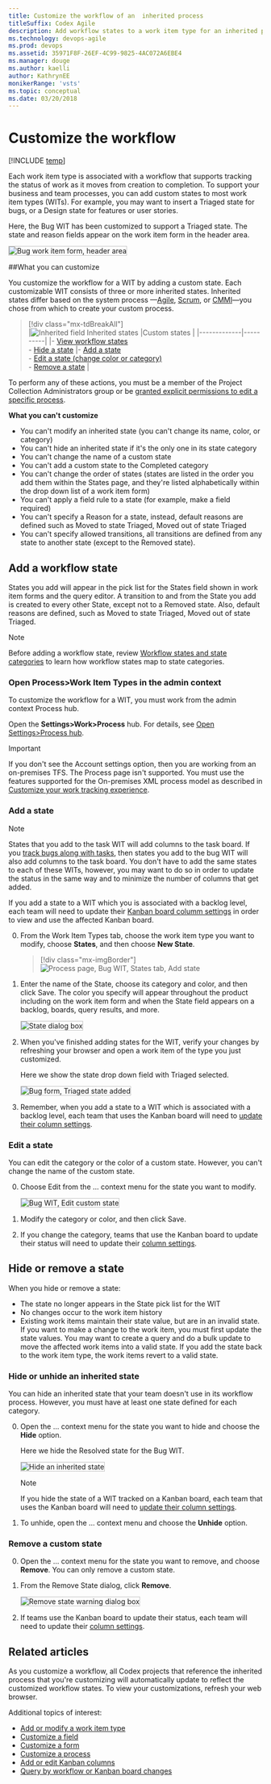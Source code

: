 ```yaml
---
title: Customize the workflow of an  inherited process
titleSuffix: Codex Agile
description: Add workflow states to a work item type for an inherited process for a Codex project
ms.technology: devops-agile
ms.prod: devops
ms.assetid: 35971F8F-26EF-4C99-9825-4AC072A6EBE4  
ms.manager: douge
ms.author: kaelliauthor: KathrynEE
monikerRange: 'vsts'
ms.topic: conceptual
ms.date: 03/20/2018
---
```


# Customize the workflow 

[!INCLUDE [temp](../../_shared/codex-agile.md)]


Each work item type is associated with a workflow that supports tracking the status of work as it moves from creation to completion. To support your business and team processes, you can add custom states to most work item types (WITs). For example, you may want to insert a Triaged state for bugs, or a Design state for features or user stories. 

Here, the Bug WIT has been customized to support a Triaged state. The state and reason fields appear on the work item form in the header area.

<img src="_img/process/cust-workflow-form-triage-header.png" alt="Bug work item form, header area" style="border: 1px solid #C3C3C3;" /> 

##What you can customize   

You customize the workflow for a WIT by adding a custom state. Each customizable WIT consists of three or more inherited states. Inherited states differ based on the system process &mdash;[Agile](../../work/work-items/guidance/agile-process.md), [Scrum](../../work/work-items/guidance/scrum-process.md), or [CMMI](../../work/work-items/guidance/cmmi-process.md)&mdash;you chose from which to create your custom process. 

> [!div class="mx-tdBreakAll"]  
> |![Inherited field](_img/process/inherited-icon.png) Inherited states |Custom states |
> |-------------|----------|
> |- [View workflow states](#hide-state)<br/>- [Hide a state](#hide-state) |- [Add a state](#add-states)<br/>- [Edit a state (change color or category)](#edit-state)<br/>- [Remove a state](customize-process-workflow.md#remove-state) |  

To perform any of these actions, you must be a member of the Project Collection Administrators group or be [granted explicit permissions to edit a specific process](../../security/set-permissions-access-work-tracking.md#process-permissions).  

**What you can't customize**  
- You can't modify an inherited state (you can't change its name, color, or category)
- You can't hide an inherited state if it's the only one in its state category    
- You can't change the name of a custom state 
- You can't add a custom state to the Completed category
- You can't change the order of states (states are listed in the order you add them within the States page, and they're listed  alphabetically within the drop down list of a work item form)  
- You can't apply a field rule to a state (for example, make a field required)
- You can't specify a Reason for a state, instead, default reasons are defined such as Moved to state Triaged, Moved out of state Triaged 
- You can't specify allowed transitions, all transitions are defined from any state to another state (except to the Removed state).  


<a id="states">  </a>
## Add a workflow state   

States you add will appear in the pick list for the States field shown in work item forms and the query editor. A transition to and from the State you add is created to every other State, except not to a Removed state. Also, default reasons are defined, such as Moved to state Triaged, Moved out of state Triaged.

> [!NOTE]    
>Before adding a workflow state, review [Workflow states and state categories](../../work/customize/workflow-and-state-categories.md) to learn how workflow states map to state categories. 

<a id="open-process-wit">  </a>
### Open Process>Work Item Types in the admin context

To customize the workflow for a WIT, you must work from the admin context Process hub. 

Open the **Settings>Work>Process** hub. For details, see [Open Settings>Process hub](add-custom-wit.md#open-process-wit).

> [!IMPORTANT]  
>If you don't see the Account settings option, then you are working from an on-premises TFS. The Process page isn't supported. You must use the features supported for the On-premises XML process model as described in [Customize your work tracking experience](../../work/customize/customize-work.md).
	
<a id="add-states"></a>
### Add a state 

> [!NOTE]    
> States that you add to the task WIT will add columns to the task board. If you [track bugs along with tasks](../../work/customize/show-bugs-on-backlog.md), then states you add to the bug WIT will also add columns to the task board. You don't have to add the same states to each of these WITs, however, you may want to do so in order to  update the status in the same way and to minimize the number of columns that get added.  
>
> If you add a state to a WIT which you is associated with a backlog level, each team will need to update their [Kanban board columm settings](../../work/kanban/add-columns.md) in order to view and use the affected Kanban board.  

0. From the Work Item Types tab, choose the work item type you want to modify, choose **States**, and then choose **New State**.    

	> [!div class="mx-imgBorder"]  
	> ![Process page, Bug WIT, States tab, Add state](_img/process/cpworkflow-add-state.png) 

0. Enter the name of the State, choose its category and color, and then click Save. The color you specify will appear throughout the product including on the work item form and when the State field appears on a backlog, boards, query results, and more.  

	<img src="_img/process/cpw-new-state-triaged.png" alt="State dialog box" style="border: 1px solid #C3C3C3;" />  
	
0. When you've finished adding states for the WIT, verify your changes by refreshing your browser and open a work item of the type you just customized. 

	Here we show the state drop down field with Triaged selected. 

	<img src="_img/process/cpw-added-triage-state-in-form.png" alt="Bug form, Triaged state added" style="border: 1px solid #C3C3C3;" /> 

0. Remember, when you add a state to a WIT which is associated with a backlog level, each team that uses the Kanban board will need to [update their column settings](../../work/kanban/add-columns.md).

<a id="edit-state"></a>
### Edit a state

You can edit the category or the color of a custom state. However, you can't change the name of the custom state. 

0. Choose Edit from the &hellip; context menu for the state you want to modify.  
  
	<img src="_img/process/cpworkflow-edit-state.png" alt="Bug WIT, Edit custom state" style="border: 1px solid #C3C3C3;" /> 

0. Modify the category or color, and then click Save. 

0. If you change the category, teams that use the Kanban board to update their status will need to update their [column settings](../../work/kanban/add-columns.md).    
 
<a id="remove-state"></a>
## Hide or remove a state

When you hide or remove a state:  
- The state no longer appears in the State pick list for the WIT
- No changes occur to the work item history     
- Existing work items maintain their state value, but are in an invalid state. If you want to make a change to the work item, you must first update the state values. You may want to create a query and do a bulk update to move the affected work items into a valid state. If you add the state back to the work item type, the work items revert to a valid state.  
 

<a id="hide-state"></a>
### Hide or unhide an inherited state 

You can hide an inherited state that your team doesn't use in its workflow process. However, you must have at least one state defined for each category. 

0. Open the &hellip; context menu for the state you want to hide and choose the **Hide** option. 

	Here we hide the Resolved state for the Bug WIT. 

	<img src="_img/process/cpworkflow-hide-state.png" alt="Hide an inherited state" style="border: 1px solid #C3C3C3;" /> 

	> [!NOTE]    
	>If you hide the state of a WIT tracked on a Kanban board, each team  that uses the Kanban board will need to [update their column settings](../../work/kanban/add-columns.md).

0. To unhide, open the &hellip; context menu and choose the **Unhide** option.  
 

<a id="remove-state"></a>
### Remove a custom state 
0. Open the &hellip; context menu for the state you want to remove, and choose **Remove**. You can only remove a custom state.     

0. From the Remove State dialog, click **Remove**.   

	<img src="_img/process/workflow-remove-state-warning.png" alt="Remove state warning dialog box" style="border: 1px solid #C3C3C3;" />  

0.  If teams use the Kanban board to update their status, each team will need to update their [column settings](../../work/kanban/add-columns.md).    
 

## Related articles  

As you customize a workflow, all Codex projects that reference the inherited process that you're customizing will automatically update to reflect the customized workflow states. To view your customizations, refresh your web browser.  

Additional topics of interest:  

- [Add or modify a work item type](customize-process-wit.md)
- [Customize a field](customize-process-field.md)  
- [Customize a form](customize-process-form.md)
- [Customize a process](customize-process-field.md) 
- [Add or edit Kanban columns](../../work/kanban/add-columns.md)  
- [Query by workflow or Kanban board changes](../../work/track/query-by-workflow-changes.md)    











